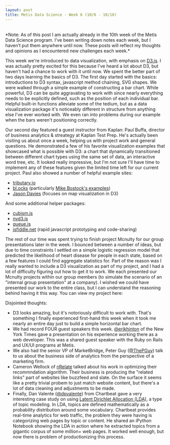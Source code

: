 ```yaml
---
layout: post
title: Metis Data Science - Week 6 (10/6 - 10/10)
---
```

<br>
*Note: As of this post I am actually already in the 10th week of the Metis Data Science program. I’ve been writing down notes each week, but I haven’t put them anywhere until now. These posts will reflect my thoughts and opinions as I encountered new challenges each week.*

<br>

This week we're introduced to data visualization, with emphasis on [D3.js](http://d3js.org). I was actually pretty excited for this because I've heard a lot about D3, but haven't had a chance to work with it until now. We spent the better part of two days learning the basics of D3. The first day started with the basics: introductions to D3 syntax, javascript method chaining, SVG shapes. We were walked through a simple example of constructing a bar chart. While powerful, D3 can be quite aggravating to work with since nearly everything needs to be explicitly defined, such as the position of each individual bar. Helpful built-in functions alleviate some of the tedium, but as a data visualization package it's noticeably different in structure from anything else I've ever worked with. We even ran into problems during our example when the bars weren't positioning correctly. 

Our second day featured a guest instructor from Kaplan: Paul Buffa, director of business analytics & streategy at Kaplan Test Prep. He's actually been visiting us about once a week, helping us with project work and general questions. He demonstrated a few of his favorite visualization examples that showcased what is possible with D3: a chart that dynamically transitioned between different chart types using the same set of data, an interactive word tree, etc. It looked really impressive, but I'm not sure I'll have time to implement any of these features given the limited time left for our current project. Paul also showed a number of helpful example sites:

* [tributary.io](tributary.io)
* [bl.ocks](http://bl.ocks.org) (particularly [Mike Bostock's examples](http://bl.ocks.org/mbostock))
* [Jason Davies](http://www.jasondavies.com) (focuses on map visualization in D3)

And some additional helper packages:

* [cubism.js](https://square.github.io/cubism/)
* [nvd3.js](http://nvd3.org)
* [queue.js](https://github.com/mbostock/queue)
* [jsfiddle.net](http://jsfiddle.net) (rapid javascript prototyping and code-sharing)

The rest of our time was spent trying to finish project Mcnulty for our group presentations later in the week. I bounced between a number of ideas, but due to time constraints I settled on a simple logistic regression model that predicted the likelihood of heart disease for people in each state, based on a few features I could find aggregate statistics for. Part of the reason was I really wanted to include a D3 visualization as part of my project, and I had a lot of difficulty figuring out how to get it to work. We each presented our Mcnulty projects within our group members (to simulate the scenario of an "internal group presentation" at a company). I wished we could have presented our work to the entire class, but I can understand the reasoning behind having it this way. You can view my project here:

Disjointed thoughts:

* D3 looks amazing, but it's notoriously difficult to work with. That's something I finally experienced first-hand this week when it took me nearly an entire day just to build a simple horizontal bar chart.
* We had record FOUR guest speakers this week. [@erikhinton](https://twitter.com/erikhinton) of the New York Times gave a presentation on his experience working there as a web developer. This was a shared guest speaker with the Ruby on Rails and UX/UI programs at Metis. 
* We also had the senior VP of MarketBridge, Peter Guy ([@ThePGuy](https://twitter.com/thepguy)) talk to us about the business side of analytics from the perspective of a marketing firm.
* Cameron Wellock of [nRelate](http://nrelate.com) talked about his work in optimizing their recommndation algorithm. Their business is producing the "related links" part of websites like buzzfeed and slate. On the surface it seems like a pretty trivial probem to just match website content, but there's a lot of data cleaning and adjustments to be made.
* Finally, Dan Valente ([@dpvalente](https://twitter.com/dpvalente)) from Chartbeat gave a very interesting case study on using [Latent Dirichlet Allocation (LDA)](http://en.wikipedia.org/wiki/Latent_Dirichlet_allocation), a type of topic modeling. In LDA, topics are defined mathematically as a probability distribution around some vocabulary. Chartbeat provides real-time analytics for web traffic, the problem they were having is categorizing web pages by topic or content.  He shared an iPython Notebook showing the LDA in action where he extracted topics from a gigantic corpus of some million+ web pages. It worked well enough, but now there is problem of productionizing this process.